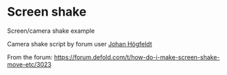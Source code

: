 # Screen shake
Screen/camera shake example

Camera shake script by forum user [Johan Högfeldt](https://forum.defold.com/users/johan)

From the forum: https://forum.defold.com/t/how-do-i-make-screen-shake-move-etc/3023
